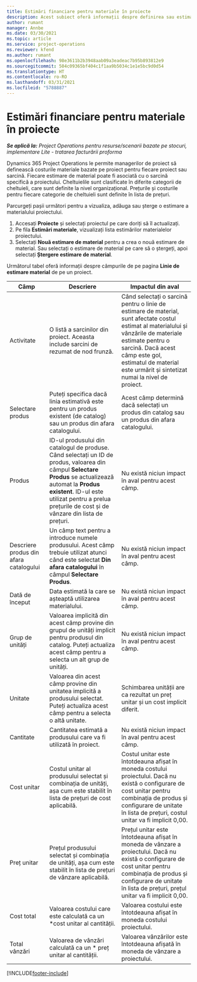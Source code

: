 ```yaml
---
title: Estimări financiare pentru materiale în proiecte
description: Acest subiect oferă informații despre definirea sau estimarea materialelor bazate pe proiecte.
author: rumant
manager: Annbe
ms.date: 03/30/2021
ms.topic: article
ms.service: project-operations
ms.reviewer: kfend
ms.author: rumant
ms.openlocfilehash: 98e3611b2b3948aab09a3eadeac7b95b893812e9
ms.sourcegitcommit: 504c09365bf404c1f1aa9b5034c1e1e5bc9d0d54
ms.translationtype: HT
ms.contentlocale: ro-RO
ms.lasthandoff: 03/31/2021
ms.locfileid: "5788887"
---
```

# <a name="financial-estimates-for-materials-on-projects"></a>Estimări financiare pentru materiale în proiecte

_**Se aplică la:** Project Operations pentru resurse/scenarii bazate pe stocuri, implementare Lite - tratarea facturării proforma_

Dynamics 365 Project Operations le permite managerilor de proiect să definească costurile materiale bazate pe proiect pentru fiecare proiect sau sarcină. Fiecare estimare de material poate fi asociată cu o sarcină specifică a proiectului. Cheltuielile sunt clasificate în diferite categorii de cheltuieli, care sunt definite la nivel organizațional. Prețurile și costurile pentru fiecare categorie de cheltuieli sunt definite în lista de prețuri. 

Parcurgeți pașii următori pentru a vizualiza, adăuga sau șterge o estimare a materialului proiectului.

1. Accesați **Proiecte** și selectați proiectul pe care doriți să îl actualizați.
2. Pe fila **Estimări materiale**, vizualizați lista estimărilor materialelor proiectului.
3. Selectați **Nouă estimare de material** pentru a crea o nouă estimare de material. Sau selectați o estimare de material pe care să o ștergeți, apoi selectați **Ștergere estimare de material**.

Următorul tabel oferă informații despre câmpurile de pe pagina **Linie de estimare material** de pe un proiect. 

| **Câmp** | **Descriere** | **Impactul din aval** |
| --- | --- | --- |
| Activitate | O listă a sarcinilor din proiect. Aceasta include sarcini de rezumat de nod frunză. | Când selectați o sarcină pentru o linie de estimare de material, sunt afectate costul estimat al materialului și vânzările de materiale estimate pentru o sarcină. Dacă acest câmp este gol, estimatul de material este urmărit și sintetizat numai la nivel de proiect. |
| Selectare produs |  Puteți specifica dacă linia estimativă este pentru un produs existent (de catalog) sau un produs din afara catalogului. | Acest câmp determină dacă selectați un produs din catalog sau un produs din afara catalogului. |
| Produs | ID-ul produsului din catalogul de produse. Când selectați un ID de produs, valoarea din câmpul **Selectare Produs** se actualizează automat la **Produs existent**. ID-ul este utilizat pentru a prelua prețurile de cost și de vânzare din lista de prețuri. | Nu există niciun impact în aval pentru acest câmp. |
| Descriere produs din afara catalogului | Un câmp text pentru a introduce numele produsului. Acest câmp trebuie utilizat atunci când este selectat **Din afara catalogului** în câmpul **Selectare Produs**.| Nu există niciun impact în aval pentru acest câmp. |
| Dată de început | Data estimată la care se așteaptă utilizarea materialului. | Nu există niciun impact în aval pentru acest câmp. |
| Grup de unități | Valoarea implicită din acest câmp provine din grupul de unități implicit pentru produsul din catalog. Puteți actualiza acest câmp pentru a selecta un alt grup de unități. | Nu există niciun impact în aval pentru acest câmp. |
| Unitate | Valoarea din acest câmp provine din unitatea implicită a produsului selectat. Puteți actualiza acest câmp pentru a selecta o altă unitate. | Schimbarea unității are ca rezultat un preț unitar și un cost implicit diferit. |
| Cantitate | Cantitatea estimată a produsului care va fi utilizată în proiect. | Nu există niciun impact în aval pentru acest câmp. |
| Cost unitar | Costul unitar al produsului selectat și combinația de unități, așa cum este stabilit în lista de prețuri de cost aplicabilă. | Costul unitar este întotdeauna afișat în moneda costului proiectului. Dacă nu există o configurare de cost unitar pentru combinația de produs și configurare de unitate în lista de prețuri, costul unitar va fi implicit 0,00. |
| Preț unitar | Prețul produsului selectat și combinația de unități, așa cum este stabilit în lista de prețuri de vânzare aplicabilă. | Prețul unitar este întotdeauna afișat în moneda de vânzare a proiectului. Dacă nu există o configurare de cost unitar pentru combinația de produs și configurare de unitate în lista de prețuri, prețul unitar va fi implicit 0,00.|
| Cost total | Valoarea costului care este calculată ca un \*cost unitar al cantității.| Valoarea costului este întotdeauna afișat în moneda costului proiectului. |
| Total vânzări | Valoarea de vânzări calculată ca un \* preț unitar al cantității. | Valoarea vânzărilor este întotdeauna afișată în moneda de vânzare a proiectului. |


[!INCLUDE[footer-include](../includes/footer-banner.md)]
